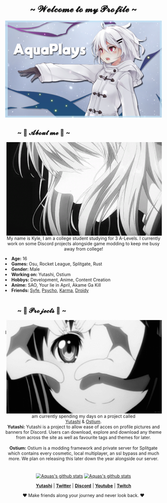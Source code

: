 <h1 align="center">~ 𝓦𝓮𝓵𝓬𝓸𝓶𝓮 𝓽𝓸 𝓶𝔂 𝓟𝓻𝓸𝓯𝓲𝓵𝓮 ~</h1>
<p align="center">
    <a href=""><img src="banner.png" alt="aqua's Banner"></a>
    </p>
<div>
    <h2 align="left">ㅤㅤ~ 📝 𝓐𝓫𝓸𝓾𝓽 𝓶𝓮 📝 ~</h2>
    <p>
        <img src="gif_one.gif" align="right">
</div>
<div>
    <p align="center">
        My name is Kyle, I am a college student studying for 3 A-Levels. I currently work on some Discord projects alongside game modding to keep me busy away from college!
        <li>          
            <b>Age:</b> 16
            </li>
            <li>
            <b>Games:</b> Osu, Rocket League, Splitgate, Rust
            </li>
            <li>
            <b>Gender:</b> Male
            </li>
            <li>
            <b>Working on:</b> Yutashi, Ostium
            </li>
            <li>
            <b>Hobbys:</b> Development, Anime, Content Creation
            </li>
            <li>
            <b>Anime:</b> SAO, Your lie in April, Akame Ga Kill
            </li>
            <li>
            <b>Friends:</b> <a href="https://github.com/ItsSyfe">Syfe</a>, <a href="https://github.com/PsychoPast">Psycho</a>, <a href="https://github.com/karmakittenx">Karma</a>, <a href="https://github.com/SiLeNSwOrD">Droidy</a>
            <h1 align="center"></h1>
        </li>
    </p>
    <h2 align="left">ㅤㅤ~ 📇 𝓟𝓻𝓸𝓳𝓮𝓬𝓽𝓼 📇 ~</h2>
        <img src="gif_two.gif" align="right">
    <br>
    <p align="center">I am currently spending my days on a project called <br><a href="https://yutashi.xyz">Yutashi</a> & <a href="https://github.com/OstiumDev">Ostium</a>. <br><b>Yutashi:</b> Yutashi is a project to allow ease of acces on profile pictures and banners for Discord. Users can download, explore and download any theme from across the site as well as favourite tags and themes for later.<br><br><b>Ostium:</b> Ostium is a modding framework and private server for Splitgate which contains every cosmetic, local multiplayer, an ssl bypass and much more. We plan on releasing this later down the year alongside our server.</p>
</div>
<h1 align="center"></h1>
<p align="center">
    <a href="https://github.com/aquaplaysyt"><img width="450px" src="https://github-readme-stats.vercel.app/api?username=aquaplaysyt&hide_border=true&show_icons=true" alt="Aquas's github stats"></a>
    <a href="https://github.com/aquaplaysyt"><img width="333px" src="https://lanyard-profile-readme.vercel.app/api/609101328752574492?theme=light&bg=ffff&animated=true&hideDiscrim=true&borderRadius=5px&idleMessage=Watching%20the%20stars%20⭐" alt="Aquas's github stats"></a>
</p>
  
  <p align="center">
    <strong><a href="https://yutashi.xyz">Yutashi</a></strong> |
    <strong><a href="https://twitter.com/aquaplaysyt">Twitter</a></strong> |
    <strong><a href="https://discord.gg/wR9rfFT">Discord</a></strong> |
    <strong><a href="https://youtube.com/aqua">Youtube</a></strong> |
    <strong><a href="https://www.twitch.tv/aquaplaysx">Twitch</a></strong>
  </p>
  
  <p align="center">❤ Make friends along your journey and never look back. ❤</p>
